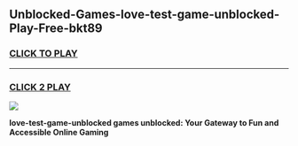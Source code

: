 
## Unblocked-Games-love-test-game-unblocked-Play-Free-bkt89
<h3>
<a href="https://premium76.site?title=love-test-game-unblocked&ref=23A">CLICK TO PLAY</a></h3>
<hr>

<h3>
<a href="https://premium76.site?title=love-test-game-unblocked&ref=23A">CLICK 2 PLAY</a>
  
</h3>

<a href="https://premium76.site?title=love-test-game-unblocked&ref=23A"><img src="https://clearcache.store/games.png"></a>


**love-test-game-unblocked games unblocked: Your Gateway to Fun and Accessible Online Gaming**
